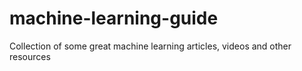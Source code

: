 # machine-learning-guide
Collection of some great machine learning articles, videos and other resources
